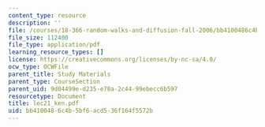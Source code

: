 ```yaml
---
content_type: resource
description: ''
file: /courses/18-366-random-walks-and-diffusion-fall-2006/bb4100486c4b5bf6acd536f164f5572b_lec21_ken.pdf
file_size: 112400
file_type: application/pdf
learning_resource_types: []
license: https://creativecommons.org/licenses/by-nc-sa/4.0/
ocw_type: OCWFile
parent_title: Study Materials
parent_type: CourseSection
parent_uid: 9d04499e-d235-e70a-2c44-99ebecc6b597
resourcetype: Document
title: lec21_ken.pdf
uid: bb410048-6c4b-5bf6-acd5-36f164f5572b
---
```

